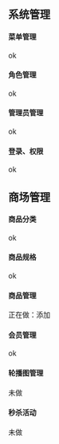 ## 系统管理

#### 菜单管理

ok



#### 角色管理

ok



#### 管理员管理

ok



#### 登录、权限

ok





## 商场管理

#### 商品分类

ok



#### 商品规格

ok



#### 商品管理

正在做：添加



#### 会员管理

ok



#### 轮播图管理

未做



#### 秒杀活动

未做

